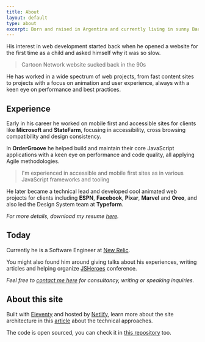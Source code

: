 ```yaml
---
title: About
layout: default
type: about
excerpt: Born and raised in Argentina and currently living in sunny Barcelona, working in [New Relic](//newrelic.com) as a Software Engineer.
---
```


His interest in web development started back when he opened a website for the first time as a child and asked himself why it was so slow.

> Cartoon Network website sucked back in the 90s

He has worked in a wide spectrum of web projects, from fast content sites to projects with a focus on animation and user experience, always with a keen eye on performance and best practices.

## Experience

Early in his career he worked on mobile first and accessible sites for clients like **Microsoft** and **StateFarm**, focusing in accessibility, cross browsing compatibility and design consistency.

In **OrderGroove** he helped build and maintain their core JavaScript applications with a keen eye on performance and code quality, all applying Agile methodologies.

> I'm experienced in accessible and mobile first sites as in various JavaScript frameworks and&nbsp;tooling

He later became a technical lead and developed cool animated web projects for clients including **ESPN**, **Facebook**, **Pixar**, **Marvel** and **Oreo**, and also led the Design System team at **Typeform**.

_For more details, download my resume <a download target="_blank" href="https://drive.google.com/file/d/1Dal1FrgqJ-unPpRUYLBeETAACrMtsPOj/view?usp=sharing">here</a>._

## Today

<!-- He is currently looking for a new opportunity, [reach out here](mailto:jmenichelli@gmail.com). -->

Currently he is a Software Engineer at [New Relic](//newrelic.com).

You might also found him around giving talks about his experiences, writing articles and helping organize [JSHeroes](//jsheroes.io) conference.

_Feel free to [contact me here](mailto:jmenichelli@gmail.com) for consultancy, writing or speaking inquiries._

## About this site

Built with [Eleventy](//11ty.io) and hosted by [Netlify](//netlify.com), learn more about the site architecture in this [article](/2019/05/new-site-who-dis/) about the technical approaches.

The code is open sourced, you can check it in [this repository](//github.com/jeremenichelli/personal-site) too.
